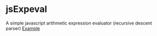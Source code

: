 # jsExpeval
A simple javascript arithmetic expression evaluator (recursive descent parser)
[Example](https://spyannis.github.io/jsExpeval/)
